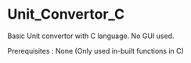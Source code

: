 # Unit_Convertor_C
Basic Unit convertor with C language.
No GUI used.

Prerequisites : None (Only used in-built functions in C)
